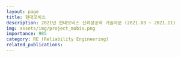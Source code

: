 ```yaml
---
layout: page
title: 현대모비스
description: 2021년 현대모비스 신뢰성공학 기술자문 (2021.03 ~ 2021.11)
img: assets/img/project_mobis.png
importance: 985
category: RE (Reliability Engineering)
related_publications:
---
```


